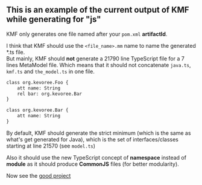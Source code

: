 ## This is an example of the current output of KMF while generating for "js"

KMF only generates one file named after your `pom.xml` **artifactId**.  

I think that KMF should use the `<file_name>.mm` name to name the generated \*.ts file.  
But mainly, KMF should **not** generate a 21790 line TypeScript file for a 7 lines MetaModel file.
Which means that it should not concatenate `java.ts`, `kmf.ts` and `the_model.ts` in one file.

```txt
class org.kevoree.Foo {
    att name: String
    rel bar: org.kevoree.Bar
}

class org.kevoree.Bar {
    att name: String
}
```

By default, KMF should generate the strict minimum (which is the same as what's get generated for Java), which is the set of interfaces/classes starting at line 21570 (see `model.ts`)

Also it should use the new TypeScript concept of **namespace** instead of **module** as it should produce **CommonJS** files (for better modularity).

Now see the [good project](/good-project/README.md)
